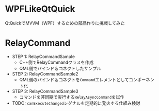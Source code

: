 # WPFLikeQtQuick

QtQuickでMVVM（WPF）するための部品作りに挑戦してみた

# RelayCommand

- STEP 1: RelayCommandSample
    - C++側でRelayCommandクラスを作成
    - QML側でバインド＆コネクトしたサンプル
- STEP 2: RelayCommandSample2
    - QML側のバインド＆コネクトを`Command`エレメントとしてコンポーネント化
- STEP 3: RelayCommandSample3
    - コマンドを非同期で実行する`RelayAsyncCommand`を試作
- TODO: `canExecuteChanged`シグナルを定期的に発火する仕組み検討
